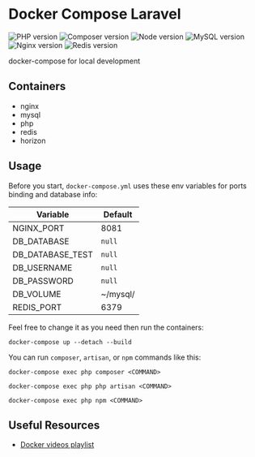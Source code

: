 # Docker Compose Laravel

![PHP version](https://img.shields.io/badge/PHP-8--FPM%20%7C%207.4--FPM-blue?style=for-the-badge)
![Composer version](https://img.shields.io/badge/Composer-2-blue?style=for-the-badge)
![Node version](https://img.shields.io/badge/node-15-blue?style=for-the-badge)
![MySQL version](https://img.shields.io/badge/mysql-8-blue?style=for-the-badge)
![Nginx version](https://img.shields.io/badge/nginx-1--alpine-blue?style=for-the-badge)
![Redis version](https://img.shields.io/badge/redis-6--alpine-blue?style=for-the-badge)

docker-compose for local development

## Containers

* nginx
* mysql
* php
* redis
* horizon

## Usage

Before you start, `docker-compose.yml` uses these env variables for ports binding and database info:

| Variable         | Default         |
|------------------|-----------------|
| NGINX_PORT       | 8081            |
| DB_DATABASE      | `null`          |
| DB_DATABASE_TEST | `null`          |
| DB_USERNAME      | `null`          |
| DB_PASSWORD      | `null`          |
| DB_VOLUME        | ~/mysql/        |
| REDIS_PORT       | 6379            |

Feel free to change it as you need then run the containers:

```shell script
docker-compose up --detach --build
```

You can run `composer`, `artisan`, or `npm` commands like this:

```shell script
docker-compose exec php composer <COMMAND>

docker-compose exec php php artisan <COMMAND>

docker-compose exec php npm <COMMAND>
```

## Useful Resources

* [Docker videos playlist](https://www.youtube.com/playlist?list=PLWXM1Hj1xHDZOjLQdz687d8GA8YQ7fpvX)
